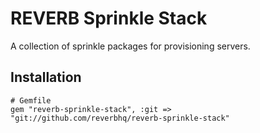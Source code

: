 REVERB Sprinkle Stack
=====================

A collection of sprinkle packages for provisioning servers.

## Installation

    # Gemfile
    gem "reverb-sprinkle-stack", :git => "git://github.com/reverbhq/reverb-sprinkle-stack"

